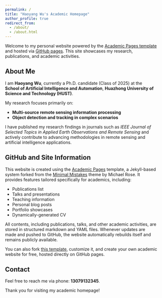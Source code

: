 ```yaml
---
permalink: /
title: "Haoyang Wu's Academic Homepage"
author_profile: true
redirect_from:
  - /about/
  - /about.html
---
```


Welcome to my personal website powered by the [Academic Pages template](https://github.com/academicpages/academicpages.github.io) and hosted via [GitHub pages](https://pages.github.com). This site showcases my research, publications, and academic activities.

## About Me

I am **Haoyang Wu**, currently a Ph.D. candidate (Class of 2025) at the **School of Artificial Intelligence and Automation**, **Huazhong University of Science and Technology (HUST)**.

My research focuses primarily on:

- **Multi-source remote sensing information processing**
- **Object detection and tracking in complex scenarios**

I have published my research findings in journals such as *IEEE Journal of Selected Topics in Applied Earth Observations and Remote Sensing* and actively contribute to advancing methodologies in remote sensing and artificial intelligence applications.

## GitHub and Site Information

This website is created using the [Academic Pages](https://github.com/academicpages/academicpages.github.io) template, a Jekyll-based system forked from the [Minimal Mistakes](https://mmistakes.github.io/minimal-mistakes/) theme by Michael Rose. It provides features tailored specifically for academics, including:

- Publications list
- Talks and presentations
- Teaching information
- Personal blog posts
- Portfolio showcases
- Dynamically-generated CV

All contents, including publications, talks, and other academic activities, are stored in structured markdown and YAML files. Whenever updates are made and pushed to GitHub, the website automatically rebuilds itself and remains publicly available.

You can also fork [this template](https://github.com/academicpages/academicpages.github.io), customize it, and create your own academic website for free, hosted directly on GitHub pages.

## Contact

Feel free to reach me via phone: **13079132345**.

Thank you for visiting my academic homepage!
